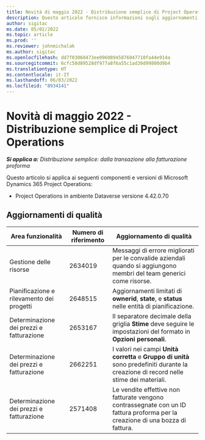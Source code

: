 ```yaml
---
title: Novità di maggio 2022 - Distribuzione semplice di Project Operations
description: Questo articolo fornisce informazioni sugli aggiornamenti di qualità disponibili nella versione di maggio 2022 della distribuzione lite di Microsoft Dynamics 365 Project Operations.
author: sigitac
ms.date: 05/02/2022
ms.topic: article
ms.prod: ''
ms.reviewer: johnmichalak
ms.author: sigitac
ms.openlocfilehash: dd7f03068473ee09608945876047710fa44e914a
ms.sourcegitcommit: 6cfc50d89528df977a8f6a55c1ad39d99800d9b4
ms.translationtype: HT
ms.contentlocale: it-IT
ms.lasthandoff: 06/03/2022
ms.locfileid: "8934141"
---
```

# <a name="whats-new-may-2022---project-operations-lite-deployment"></a>Novità di maggio 2022 - Distribuzione semplice di Project Operations

_**Si applica a:** Distribuzione semplice: dalla transazione alla fatturazione proforma_

Questo articolo si applica ai seguenti componenti e versioni di Microsoft Dynamics 365 Project Operations:

- Project Operations in ambiente Dataverse versione 4.42.0.70

## <a name="quality-updates"></a>Aggiornamenti di qualità

| Area funzionalità | Numero di riferimento | Aggiornamento di qualità |
| --- | --- | --- |
| Gestione delle risorse | 2634019 | Messaggi di errore migliorati per le convalide aziendali quando si aggiungono membri del team generici come risorse. |
| Pianificazione e rilevamento dei progetti | 2648515 | Aggiornamenti limitati di **ownerid**, **state**, e **status** nelle entità di pianificazione. |
| Determinazione dei prezzi e fatturazione | 2653167 | Il separatore decimale della griglia **Stime** deve seguire le impostazioni del formato in **Opzioni personali**. |
| Determinazione dei prezzi e fatturazione| 2662251 | I valori nei campi **Unità corretta** e **Gruppo di unità** sono predefiniti durante la creazione di record nelle stime dei materiali. |
| Determinazione dei prezzi e fatturazione| 2571408 | Le vendite effettive non fatturate vengono contrassegnate con un ID fattura proforma per la creazione di una bozza di fattura. |
